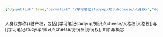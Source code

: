 ```yaml
---
{"dg-publish":true,"permalink":"/学习笔记studyup/知识点cheese/人身权/","dgPassFrontmatter":true,"created":"2024-07-05T15:16:04.570+08:00","updated":"2024-10-17T09:08:11.403+08:00"}
---
```


人身权亦称非财产权，包括[[学习笔记studyup/知识点cheese/人格权\|人格权]]与[[学习笔记studyup/知识点cheese/身份权\|身份权]] #背诵/概念 